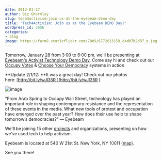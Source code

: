 ```yaml
---
date: 2012-01-27
author: Biz Ghormley
slug: tech4activism-join-us-at-the-eyebeam-demo-day
title: 'Tech4Activism: Join us at the Eyebeam DEMO Day!'
wordpress_id: 3656
categories:
- blog
image: https://farm8.staticflickr.com/7009/6772613159_d4d07b2d37_o.jpg
---
```


Tomorrow, January 28 from 3:00 to 6:00 pm, we'll be presenting at [Eyebeam's Activist Technology Demo Day]( http://eyebeam.org/events/activist-technology-demo-day). Come say hi and check out our [Occupy Votes]( http://www.allourideas.org/occupywallstreet?info=digidem ) & [Choose Your Democracy](/archive/choose-your-democracy-in-egypt/) systems in action.

**Update 2/1/12: **It was a great day! Check out our photos here: [http://bit.ly/wJl35R ](http://bit.ly/wJl35R )

![image](https://farm8.staticflickr.com/7009/6772613159_d4d07b2d37_o.jpg)

"From Arab Spring to Occupy Wall Street, technology has played an important role in shaping contemporary resistance and the representation of these events in the media. What new tools of protest and occupation have emerged over the past year? How does their use help to shape tomorrow’s democracies?" — Eyebeam

We'll be joining 15 other [projects](http://demo-day.org/projects/  ) and organizations, presenting on how we've used tech to help activism.

Eyebeam is located at 540 W 21st St. New York, NY 10011 ([map](http://maps.google.com/maps?q=540+W+21st+St.+New+York,+NY+10011&um=1&ie=UTF-8&hq=&hnear=0x89c259c78e0175f5:0xaa890b32e9461f3d,540+W+21st+St,+New+York,+NY+10011&gl=us&ei=bBYjT7-cDYHv0gHE0pW4CA&sa=X&oi=geocode_result&ct=title&resnum=1&ved=0CCEQ8gEwAA)).

See you there!
